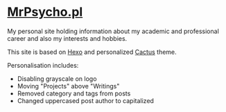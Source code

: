 # [MrPsycho.pl](https://new.mrpsycho.pl)
My personal site holding information about my academic and professional career and also my interests and hobbies.

This site is based on [Hexo](https://hexo.io/) and personalized [Cactus](https://github.com/probberechts/hexo-theme-cactus) theme.

Personalisation includes:
+ Disabling grayscale on logo
+ Moving "Projects" above "Writings"
+ Removed category and tags from posts
+ Changed uppercased post author to capitalized
